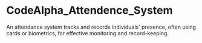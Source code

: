 # CodeAlpha_Attendence_System
An attendance system tracks and records individuals' presence, often using cards or biometrics, for effective monitoring and record-keeping.
